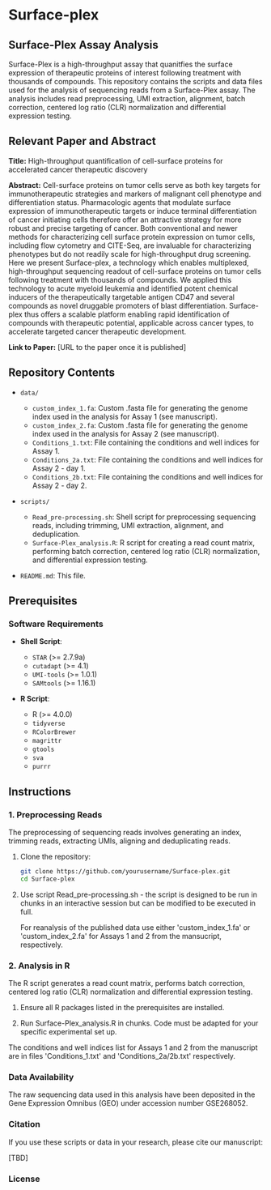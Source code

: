 # Surface-plex

## Surface-Plex Assay Analysis

Surface-Plex is a high-throughput assay that quanitfies the surface expression of therapeutic proteins of interest following treatment with thousands of compounds.
This repository contains the scripts and data files used for the analysis of sequencing reads from a Surface-Plex assay. 
The analysis includes read preprocessing, UMI extraction, alignment, batch correction, centered log ratio (CLR) normalization and differential expression testing.

## Relevant Paper and Abstract

**Title:** High-throughput quantification of cell-surface proteins for accelerated cancer therapeutic discovery

**Abstract:**
Cell-surface proteins on tumor cells serve as both key targets for immunotherapeutic strategies and markers of malignant cell phenotype and differentiation status. Pharmacologic agents that modulate surface expression of immunotherapeutic targets or induce terminal differentiation of cancer initiating cells therefore offer an attractive strategy for more robust and precise targeting of cancer. Both conventional and newer methods for characterizing cell surface protein expression on tumor cells, including flow cytometry and CITE-Seq, are invaluable for characterizing phenotypes but do not readily scale for high-throughput drug screening. Here we present Surface-plex, a technology which enables multiplexed, high-throughput sequencing readout of cell-surface proteins on tumor cells following treatment with thousands of compounds. We applied this technology to acute myeloid leukemia and identified potent chemical inducers of the therapeutically targetable antigen CD47 and several compounds as novel druggable promoters of blast differentiation. Surface-plex thus offers a scalable platform enabling rapid identification of compounds with therapeutic potential, applicable across cancer types, to accelerate targeted cancer therapeutic development.

**Link to Paper:** [URL to the paper once it is published]

## Repository Contents

- `data/`
  - `custom_index_1.fa`: Custom .fasta file for generating the genome index used in the analysis for Assay 1 (see manuscript).
  - `custom_index_2.fa`: Custom .fasta file for generating the genome index used in the analysis for Assay 2 (see manuscript).
  - `Conditions_1.txt`: File containing the conditions and well indices for Assay 1.
  - `Conditions_2a.txt`: File containing the conditions and well indices for Assay 2 - day 1.
  - `Conditions_2b.txt`: File containing the conditions and well indices for Assay 2 - day 2.

- `scripts/`
  - `Read_pre-processing.sh`: Shell script for preprocessing sequencing reads, including trimming, UMI extraction, alignment, and deduplication.
  - `Surface-Plex_analysis.R`: R script for creating a read count matrix, performing batch correction, centered log ratio (CLR) normalization, and differential expression testing.
    
- `README.md`: This file.

## Prerequisites

### Software Requirements

- **Shell Script**:
  - `STAR` (>= 2.7.9a)
  - `cutadapt` (>= 4.1)
  - `UMI-tools` (>= 1.0.1)
  - `SAMtools` (>= 1.16.1)

- **R Script**:
  - R (>= 4.0.0)
  - `tidyverse`
  - `RColorBrewer`
  - `magrittr`
  - `gtools`
  - `sva`
  - `purrr`

## Instructions

### 1. Preprocessing Reads

The preprocessing of sequencing reads involves generating an index, trimming reads, extracting UMIs, aligning and deduplicating reads.

1. Clone the repository:
   ```bash
   git clone https://github.com/yourusername/Surface-plex.git
   cd Surface-plex

2. Use script Read_pre-processing.sh - the script is designed to be run in chunks in an interactive session but can be modified to be executed in full.

   For reanalysis of the published data use either 'custom_index_1.fa' or 'custom_index_2.fa' for Assays 1 and 2 from the mansucript, respectively.

### 2. Analysis in R

The R script generates a read count matrix, performs batch correction, centered log ratio (CLR) normalization and differential expression testing.

1. Ensure all R packages listed in the prerequisites are installed.

2. Run Surface-Plex_analysis.R in chunks. Code must be adapted for your specific experimental set up.

The conditions and well indices list for Assays 1 and 2 from the manuscript are in files 'Conditions_1.txt' and 'Conditions_2a/2b.txt' respectively.

### Data Availability
The raw sequencing data used in this analysis have been deposited in the Gene Expression Omnibus (GEO) under accession number GSE268052.

### Citation
If you use these scripts or data in your research, please cite our manuscript:

[TBD]

### License


